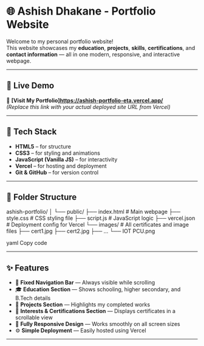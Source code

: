 # 🌐 Ashish Dhakane - Portfolio Website

Welcome to my personal portfolio website!  
This website showcases my **education**, **projects**, **skills**, **certifications**, and **contact information** — all in one modern, responsive, and interactive webpage.

---

## 🚀 Live Demo
🔗 **[Visit My Portfolio]https://ashish-portfolio-eta.vercel.app/**  
*(Replace this link with your actual deployed site URL from Vercel)*

---

## 🧰 Tech Stack
- **HTML5** – for structure  
- **CSS3** – for styling and animations  
- **JavaScript (Vanilla JS)** – for interactivity  
- **Vercel** – for hosting and deployment  
- **Git & GitHub** – for version control

---

## 📁 Folder Structure
ashish-portfolio/
│
└── public/
├── index.html # Main webpage
├── style.css # CSS styling file
├── script.js # JavaScript logic
├── vercel.json # Deployment config for Vercel
└── images/ # All certificates and image files
├── cert1.jpg
├── cert2.jpg
├── ...
└── IOT PCU.png

yaml
Copy code

---

## ✨ Features
- 🧭 **Fixed Navigation Bar** — Always visible while scrolling  
- 🎓 **Education Section** — Shows schooling, higher secondary, and B.Tech details  
- 💼 **Projects Section** — Highlights my completed works  
- 🧠 **Interests & Certifications Section** — Displays certificates in a scrollable view  
- 📱 **Fully Responsive Design** — Works smoothly on all screen sizes  
- ⚙️ **Simple Deployment** — Easily hosted using Vercel  

---

 
